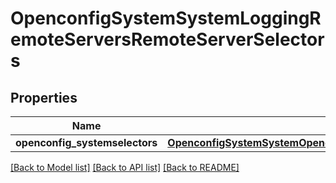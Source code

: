 # OpenconfigSystemSystemLoggingRemoteServersRemoteServerSelectors

## Properties
Name | Type | Description | Notes
------------ | ------------- | ------------- | -------------
**openconfig_systemselectors** | [**OpenconfigSystemSystemOpenconfigsystemsystemLoggingConsoleSelectors**](OpenconfigSystemSystemOpenconfigsystemsystemLoggingConsoleSelectors.md) |  | [optional] 

[[Back to Model list]](../README.md#documentation-for-models) [[Back to API list]](../README.md#documentation-for-api-endpoints) [[Back to README]](../README.md)


